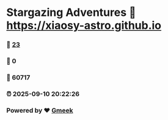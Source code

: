 # Stargazing Adventures :link: https://xiaosy-astro.github.io 
### :page_facing_up: [23](https://xiaosy-astro.github.io/tag.html) 
### :speech_balloon: 0 
### :hibiscus: 60717 
### :alarm_clock: 2025-09-10 20:22:26 
### Powered by :heart: [Gmeek](https://github.com/Meekdai/Gmeek)
